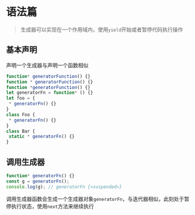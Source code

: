 # 语法篇

> 生成器可以实现在一个作用域内，使用`yield`开始或者暂停代码执行操作

## 基本声明

声明一个生成器与声明一个函数相似

```js
function* generatorFunction() {}
function * generatorFunction() {}
function *generatorFunction() {}
let generatorFn = function* () {}
let foo = { 
 * generatorFn() {} 
}
class Foo { 
 * generatorFn() {} 
} 
class Bar { 
 static * generatorFn() {} 
}
```

## 调用生成器

```js
function* generatorFn() {} 
const g = generatorFn();
console.log(g); // generatorFn {<suspended>} 
```

调用生成器函数会生成一个生成器对象`generatorFn`，与迭代器相似，此刻处于暂停执行状态，使用`next`方法来继续执行
